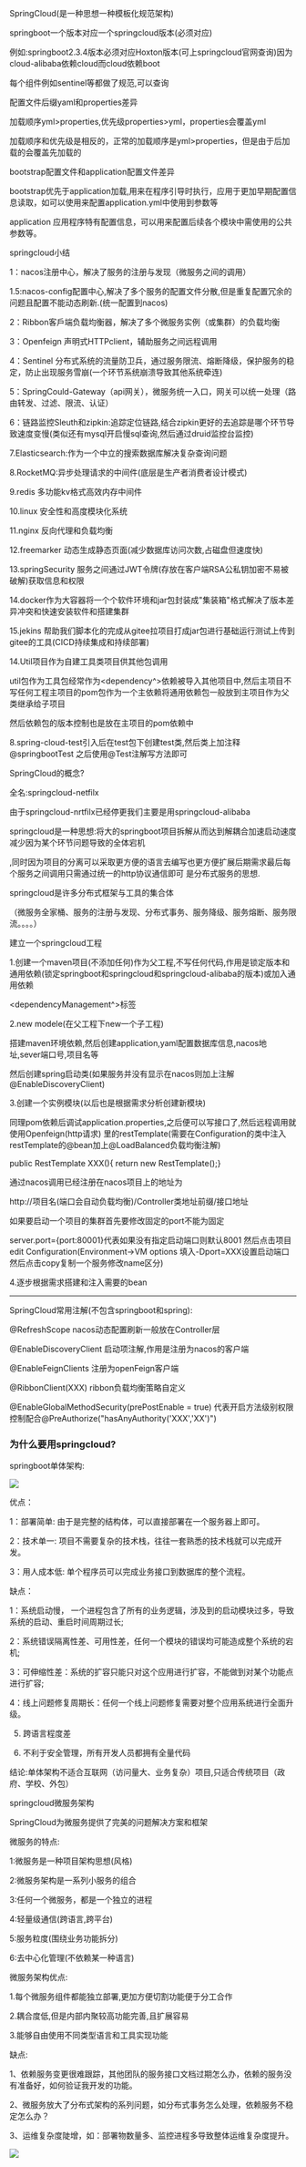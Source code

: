 SpringCloud(是一种思想一种模板化规范架构)

springboot一个版本对应一个springcloud版本(必须对应)

例如:springboot2.3.4版本必须对应Hoxton版本(可上springcloud官网查询)因为cloud-alibaba依赖cloud而cloud依赖boot

每个组件例如sentinel等都做了规范,可以查询

配置文件后缀yaml和properties差异

加载顺序yml>properties,优先级properties>yml，properties会覆盖yml

加载顺序和优先级是相反的，正常的加载顺序是yml>properties，但是由于后加载的会覆盖先加载的

bootstrap配置文件和application配置文件差异

bootstrap优先于application加载,用来在程序引导时执行，应用于更加早期配置信息读取，如可以使用来配置application.yml中使用到参数等

application 应用程序特有配置信息，可以用来配置后续各个模块中需使用的公共参数等。

springcloud小结

1：nacos注册中心，解决了服务的注册与发现（微服务之间的调用）

1.5:nacos-config配置中心,解决了多个服务的配置文件分散,但是重复配置冗余的问题且配置不能动态刷新.(统一配置到nacos)

2：Ribbon客戶端负载均衡器，解决了多个微服务实例（或集群）的负载均衡

3：Openfeign 声明式HTTPclient，辅助服务之间远程调用

4：Sentinel 分布式系统的流量防卫兵，通过服务限流、熔断降级，保护服务的稳定，防止出现服务雪崩(一个环节系统崩溃导致其他系统牵连)

5：SpringCould-Gateway（api网关），微服务统一入口，网关可以统一处理（路由转发、过滤、限流、认证）

6：链路监控Sleuth和zipkin:追踪定位链路,结合zipkin更好的去追踪是哪个环节导致速度变慢(类似还有mysql开启慢sql查询,然后通过druid监控台监控)

7.Elasticsearch:作为一个中立的搜索数据库解决复杂查询问题

8.RocketMQ:异步处理请求的中间件(底层是生产者消费者设计模式)

9.redis 多功能kv格式高效内存中间件

10.linux 安全性和高度模块化系统

11.nginx 反向代理和负载均衡

12.freemarker 动态生成静态页面(减少数据库访问次数,占磁盘但速度快)

13.springSecurity 服务之间通过JWT令牌(存放在客户端RSA公私钥加密不易被破解)获取信息和权限

14.docker作为大容器将一个个软件环境和jar包封装成"集装箱"格式解决了版本差异冲突和快速安装软件和搭建集群

15.jekins 帮助我们脚本化的完成从gitee拉项目打成jar包进行基础运行测试上传到gitee的工具(CICD持续集成和持续部署)

14.Util项目作为自建工具类项目供其他包调用

util包作为工具包经常作为<dependency^>依赖被导入其他项目中,然后主项目不写任何工程主项目的pom包作为一个主依赖将通用依赖包一般放到主项目作为父类继承给子项目

然后依赖包的版本控制也是放在主项目的pom依赖中

8.spring-cloud-test引入后在test包下创建test类,然后类上加注释@springbootTest 之后使用@Test注解写方法即可

SpringCloud的概念?

全名:springcloud-netfilx

由于springcloud-nrtfilx已经停更我们主要是用springcloud-alibaba

springcloud是一种思想:将大的springboot项目拆解从而达到解耦合加速启动速度减少因为某个环节问题导致的全体宕机

,同时因为项目的分离可以采取更方便的语言去编写也更方便扩展后期需求最后每个服务之间调用只需通过统一的http协议通信即可 是分布式服务的思想.

springcloud是许多分布式框架与工具的集合体

（微服务全家桶、服务的注册与发现、分布式事务、服务降级、服务熔断、服务限流。。。。）

  

建立一个springcloud工程

1.创建一个maven项目(不添加任何)作为父工程,不写任何代码,作用是锁定版本和通用依赖(锁定springboot和springcloud和springcloud-alibaba的版本)或加入通用依赖

<dependencyManagement^>标签

2.new modele(在父工程下new一个子工程)

搭建maven环境依赖,然后创建application,yaml配置数据库信息,nacos地址,sever端口号,项目名等

然后创建spring启动类(如果服务并没有显示在nacos则加上注解@EnableDiscoveryClient)

3.创建一个实例模块(以后也是根据需求分析创建新模块)

同理pom依赖后调试application.properties,之后便可以写接口了,然后远程调用就使用Openfeign(http请求) 里的restTemplate(需要在Configuration的类中注入restTemplate的@bean加上@LoadBalanced负载均衡注解)

public RestTemplate XXX(){ return new RestTemplate();}

通过nacos调用已经注册在nacos项目上的地址为

http://项目名(端口会自动负载均衡)/Controller类地址前缀/接口地址

如果要启动一个项目的集群首先要修改固定的port不能为固定

server.port={port:80001}代表如果没有指定启动端口则默认8001 然后点击项目edit Configuration(Environment->VM options 填入-Dport=XXX设置启动端口然后点击copy复制一个服务修改name区分)

4.逐步根据需求搭建和注入需要的bean

---------------------------------------------------------------------

SpringCloud常用注解(不包含springboot和spring):

@RefreshScope nacos动态配置刷新一般放在Controller层

@EnableDiscoveryClient 启动项注解,作用是注册为nacos的客户端

@EnableFeignClients 注册为openFeign客户端

@RibbonClient(XXX) ribbon负载均衡策略自定义

@EnableGlobalMethodSecurity(prePostEnable = true) 代表开启方法级别权限控制配合@PreAuthorize("hasAnyAuthority('XXX','XX')")

  

  

  

  

  

### 为什么要用springcloud?

springboot单体架构:

![](C:\Users\YuLi\AppData\Local\YNote\data\qq3AE958F571E4572DE9CC711939D04018\fb6899eee3dd460fa4d194768b5cc4d2\e958edfe2fad4c68bff7db56e1d020ec.jpg)

优点：

1：部署简单: 由于是完整的结构体，可以直接部署在一个服务器上即可。

2：技术单一: 项目不需要复杂的技术栈，往往一套熟悉的技术栈就可以完成开发。

3：用人成本低: 单个程序员可以完成业务接口到数据库的整个流程。

缺点：

1：系统启动慢， 一个进程包含了所有的业务逻辑，涉及到的启动模块过多，导致系统的启动、重启时间周期过长;

2：系统错误隔离性差、可用性差，任何一个模块的错误均可能造成整个系统的宕机;

3：可伸缩性差：系统的扩容只能只对这个应用进行扩容，不能做到对某个功能点进行扩容;

4：线上问题修复周期长：任何一个线上问题修复需要对整个应用系统进行全面升级。

5. 跨语言程度差

6. 不利于安全管理，所有开发人员都拥有全量代码

结论:单体架构不适合互联网（访问量大、业务复杂）项目,只适合传统项目（政府、学校、外包）

springcloud微服务架构

SpringCloud为微服务提供了完美的问题解决方案和框架

微服务的特点:

1:微服务是一种项目架构思想(风格)

2:微服务架构是一系列小服务的组合

3:任何一个微服务，都是一个独立的进程

4:轻量级通信(跨语言,跨平台)

5:服务粒度(围绕业务功能拆分)

6:去中心化管理(不依赖某一种语言)

微服务架构优点:

1.每个微服务组件都能独立部署,更加方便切割功能便于分工合作

2.耦合度低,但是内部内聚较高功能完善,且扩展容易

3.能够自由使用不同类型语言和工具实现功能

缺点:

1、依赖服务变更很难跟踪，其他团队的服务接口文档过期怎么办，依赖的服务没有准备好，如何验证我开发的功能。

2、微服务放大了分布式架构的系列问题，如分布式事务怎么处理，依赖服务不稳定怎么办？

3、运维复杂度陡增，如：部署物数量多、监控进程多导致整体运维复杂度提升。

![](C:\Users\YuLi\AppData\Local\YNote\data\qq3AE958F571E4572DE9CC711939D04018\4ae2c806456649188c5a9123e5e1018f\76e6810cf2544d28a84b376c7cbdc3ee.jpg)
